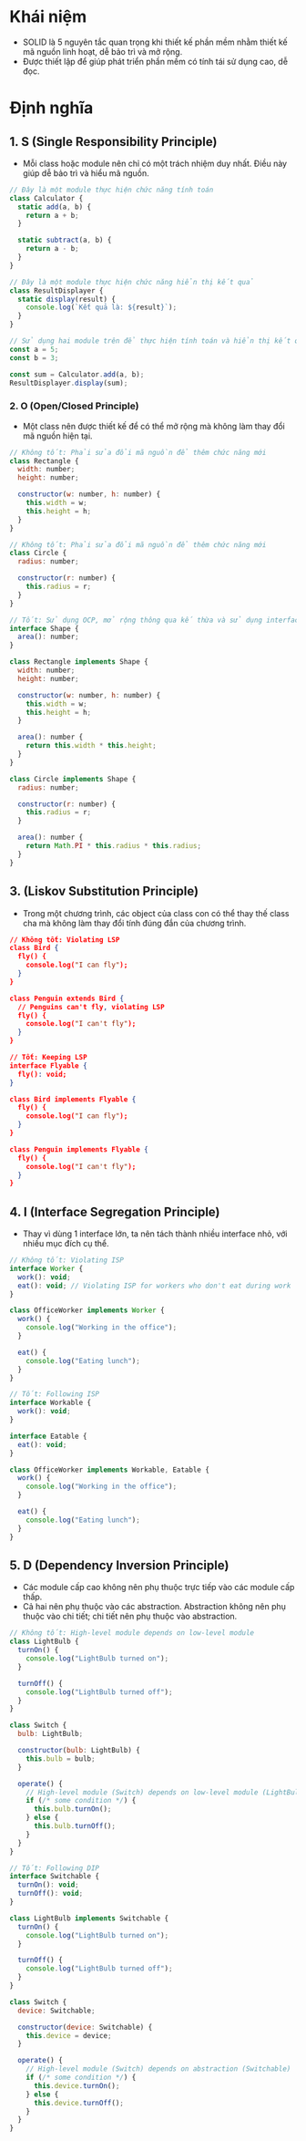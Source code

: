 # Khái niệm 

- SOLID là 5 nguyên tắc quan trọng khi thiết kế phần mềm nhằm thiết kế mã nguồn linh hoạt, dễ bảo trì và mở rộng.
- Được thiết lập để giúp phát triển phần mềm có tính tái sử dụng cao, dễ đọc.

# Định nghĩa

## 1. S (Single Responsibility Principle)

- Mỗi class hoặc module nên chỉ có một trách nhiệm duy nhất. Điều này giúp dễ bảo trì và hiểu mã nguồn.

```js
// Đây là một module thực hiện chức năng tính toán
class Calculator {
  static add(a, b) {
    return a + b;
  }

  static subtract(a, b) {
    return a - b;
  }
}

// Đây là một module thực hiện chức năng hiển thị kết quả
class ResultDisplayer {
  static display(result) {
    console.log(`Kết quả là: ${result}`);
  }
}

// Sử dụng hai module trên để thực hiện tính toán và hiển thị kết quả
const a = 5;
const b = 3;

const sum = Calculator.add(a, b);
ResultDisplayer.display(sum);

```

### 2. O (Open/Closed Principle)

- Một class nên được thiết kế để có thể mở rộng mà không làm thay đổi mã nguồn hiện tại.

```js
// Không tốt: Phải sửa đổi mã nguồn để thêm chức năng mới
class Rectangle {
  width: number;
  height: number;

  constructor(w: number, h: number) {
    this.width = w;
    this.height = h;
  }
}

// Không tốt: Phải sửa đổi mã nguồn để thêm chức năng mới
class Circle {
  radius: number;

  constructor(r: number) {
    this.radius = r;
  }
}

// Tốt: Sử dụng OCP, mở rộng thông qua kế thừa và sử dụng interface
interface Shape {
  area(): number;
}

class Rectangle implements Shape {
  width: number;
  height: number;

  constructor(w: number, h: number) {
    this.width = w;
    this.height = h;
  }

  area(): number {
    return this.width * this.height;
  }
}

class Circle implements Shape {
  radius: number;

  constructor(r: number) {
    this.radius = r;
  }

  area(): number {
    return Math.PI * this.radius * this.radius;
  }
}

```
## 3. (Liskov Substitution Principle)

- Trong một chương trình, các object của class con có thể thay thế class cha mà không làm thay đổi tính đúng đắn của chương trình.

```json
// Không tốt: Violating LSP
class Bird {
  fly() {
    console.log("I can fly");
  }
}

class Penguin extends Bird {
  // Penguins can't fly, violating LSP
  fly() {
    console.log("I can't fly");
  }
}

// Tốt: Keeping LSP
interface Flyable {
  fly(): void;
}

class Bird implements Flyable {
  fly() {
    console.log("I can fly");
  }
}

class Penguin implements Flyable {
  fly() {
    console.log("I can't fly");
  }
}
```

## 4. I (Interface Segregation Principle)

- Thay vì dùng 1 interface lớn, ta nên tách thành nhiều interface nhỏ, với nhiều mục đích cụ thể.

```js
// Không tốt: Violating ISP
interface Worker {
  work(): void;
  eat(): void; // Violating ISP for workers who don't eat during work
}

class OfficeWorker implements Worker {
  work() {
    console.log("Working in the office");
  }

  eat() {
    console.log("Eating lunch");
  }
}

// Tốt: Following ISP
interface Workable {
  work(): void;
}

interface Eatable {
  eat(): void;
}

class OfficeWorker implements Workable, Eatable {
  work() {
    console.log("Working in the office");
  }

  eat() {
    console.log("Eating lunch");
  }
}

```

## 5. D (Dependency Inversion Principle)

- Các module cấp cao không nên phụ thuộc trực tiếp vào các module cấp thấp.
- Cả hai nên phụ thuộc vào các abstraction. Abstraction không nên phụ thuộc vào chi tiết; chi tiết nên phụ thuộc vào abstraction.

```js
// Không tốt: High-level module depends on low-level module
class LightBulb {
  turnOn() {
    console.log("LightBulb turned on");
  }

  turnOff() {
    console.log("LightBulb turned off");
  }
}

class Switch {
  bulb: LightBulb;

  constructor(bulb: LightBulb) {
    this.bulb = bulb;
  }

  operate() {
    // High-level module (Switch) depends on low-level module (LightBulb)
    if (/* some condition */) {
      this.bulb.turnOn();
    } else {
      this.bulb.turnOff();
    }
  }
}

// Tốt: Following DIP
interface Switchable {
  turnOn(): void;
  turnOff(): void;
}

class LightBulb implements Switchable {
  turnOn() {
    console.log("LightBulb turned on");
  }

  turnOff() {
    console.log("LightBulb turned off");
  }
}

class Switch {
  device: Switchable;

  constructor(device: Switchable) {
    this.device = device;
  }

  operate() {
    // High-level module (Switch) depends on abstraction (Switchable)
    if (/* some condition */) {
      this.device.turnOn();
    } else {
      this.device.turnOff();
    }
  }
}

```

